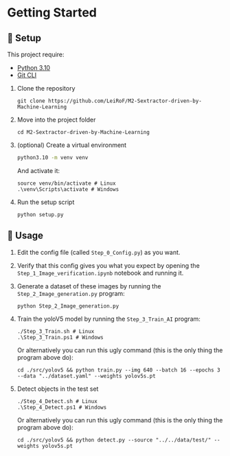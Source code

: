 # Getting Started
## 🔌 Setup

This project require:
- [Python 3.10](https://www.python.org/downloads/release/python-3100/)
- [Git CLI](https://git-scm.com/book/en/v2/Getting-Started-The-Command-Line)

1. Clone the repository
    ```
    git clone https://github.com/LeiRoF/M2-Sextractor-driven-by-Machine-Learning
    ```

2. Move into the project folder
    ```
    cd M2-Sextractor-driven-by-Machine-Learning
    ```

3. (optional) Create a virtual environment
    ```bash
    python3.10 -m venv venv
    ```
    And activate it:
    ```
    source venv/bin/activate # Linux
    .\venv\Scripts\activate # Windows
    ```

4. Run the setup script
    ```
    python setup.py
    ```

## 🚀 Usage

1. Edit the config file (called `Step_0_Config.py`) as you want.
2. Verify that this config gives you what you expect by opening the `Step_1_Image_verification.ipynb` notebook and running it.
3. Generate a dataset of these images by running the `Step_2_Image_generation.py` program:
    ```
    python Step_2_Image_generation.py
    ```
4. Train the yoloV5 model by running the `Step_3_Train_AI` program:
    ```
    ./Step_3_Train.sh # Linux
    .\Step_3_Train.ps1 # Windows
    ```
    Or alternatively you can run this ugly command (this is the only thing the program above do):
    ```
    cd ./src/yolov5 && python train.py --img 640 --batch 16 --epochs 3 --data "../dataset.yaml" --weights yolov5s.pt
    ```

5. Detect objects in the test set
    ```
    ./Step_4_Detect.sh # Linux
    .\Step_4_Detect.ps1 # Windows
    ```
    Or alternatively you can run this ugly command (this is the only thing the program above do):
    ```
    cd ./src/yolov5 && python detect.py --source "../../data/test/" --weights yolov5s.pt
    ```	